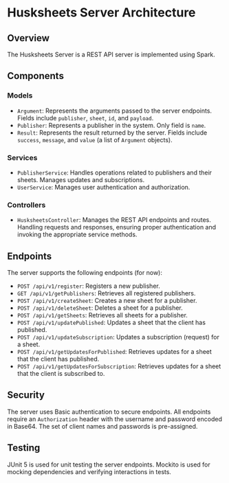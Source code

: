 # Husksheets Server Architecture

## Overview

The Husksheets Server is a REST API server is implemented using Spark.

## Components

### Models

- `Argument`: Represents the arguments passed to the server endpoints. Fields include `publisher`, `sheet`, `id`, 
and `payload`.
- `Publisher`: Represents a publisher in the system. Only field is `name`.
- `Result`: Represents the result returned by the server. Fields include `success`, `message`, and `value` 
(a list of `Argument` objects).

### Services

- `PublisherService`: Handles operations related to publishers and their sheets. Manages updates and subscriptions.
- `UserService`: Manages user authentication and authorization.

### Controllers

- `HusksheetsController`: Manages the REST API endpoints and routes. Handling requests and responses, 
ensuring proper authentication and invoking the appropriate service methods.

## Endpoints

The server supports the following endpoints (for now):

- `POST /api/v1/register`: Registers a new publisher.
- `GET /api/v1/getPublishers`: Retrieves all registered publishers.
- `POST /api/v1/createSheet`: Creates a new sheet for a publisher.
- `POST /api/v1/deleteSheet`: Deletes a sheet for a publisher.
- `POST /api/v1/getSheets`: Retrieves all sheets for a publisher.
- `POST /api/v1/updatePublished`: Updates a sheet that the client has published.
- `POST /api/v1/updateSubscription`: Updates a subscription (request) for a sheet.
- `POST /api/v1/getUpdatesForPublished`: Retrieves updates for a sheet that the client has published.
- `POST /api/v1/getUpdatesForSubscription`: Retrieves updates for a sheet that the client is subscribed to.

## Security

The server uses Basic authentication to secure endpoints. 
All endpoints require an `Authorization` header with the username and password encoded in Base64.
The set of client names and passwords is pre-assigned.

## Testing

JUnit 5 is used for unit testing the server endpoints. 
Mockito is used for mocking dependencies and verifying interactions in tests.

